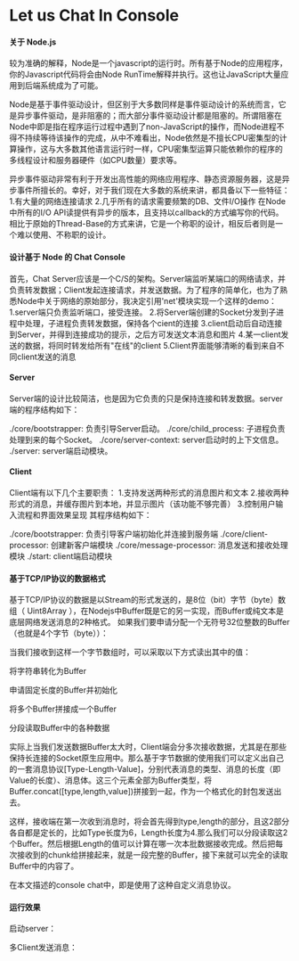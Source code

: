 # Let us Chat In Console
#### 关于 Node.js
较为准确的解释，Node是一个javascript的运行时。所有基于Node的应用程序，你的Javascript代码将会由Node RunTime解释并执行。这也让JavaScript大量应用到后端系统成为了可能。

Node是基于事件驱动设计，但区别于大多数同样是事件驱动设计的系统而言，它是异步事件驱动，是非阻塞的；而大部分事件驱动设计都是阻塞的。所谓阻塞在Node中即是指在程序运行过程中遇到了non-JavaScript的操作，而Node进程不得不持续等待该操作的完成，从中不难看出，Node依然是不擅长CPU密集型的计算操作，这与大多数其他语言运行时一样，CPU密集型运算只能依赖你的程序的多线程设计和服务器硬件（如CPU数量）要求等。

异步事件驱动非常有利于开发出高性能的网络应用程序、静态资源服务器，这是异步事件所擅长的。幸好，对于我们现在大多数的系统来讲，都具备以下一些特征：
1.有大量的网络连接请求
2.几乎所有的请求需要频繁的DB、文件I/O操作
在Node中所有的I/O API读提供有异步的版本，且支持以callback的方式编写你的代码。相比于原始的Thread-Base的方式来讲，它是一个称职的设计，相反后者则是一个难以使用、不称职的设计。

#### 设计基于 Node 的 Chat Console
首先，Chat Server应该是一个C/S的架构。Server端监听某端口的网络请求，并负责转发数据；Client发起连接请求，并发送数据。为了程序的简单化，也为了熟悉Node中关于网络的原始部分，我决定引用'net'模块实现一个这样的demo：
1.server端只负责监听端口，接受连接。
2.将Server端创建的Socket分发到子进程中处理，子进程负责转发数据，保持各个cient的连接
3.client启动后自动连接到Server，并得到连接成功的提示，之后方可发送文本消息和图片
4.某一client发送的数据，将同时转发给所有"在线"的client
5.Client界面能够清晰的看到来自不同client发送的消息

#### Server
Server端的设计比较简洁，也是因为它负责的只是保持连接和转发数据。server端的程序结构如下：


./core/bootstrapper: 负责引导Server启动。
./core/child_process: 子进程负责处理到来的每个Socket。
./core/server-context: server启动时的上下文信息。
./server: server端启动模块。

#### Client 
Client端有以下几个主要职责：
1.支持发送两种形式的消息图片和文本
2.接收两种形式的消息，并缓存图片到本地，并显示图片（该功能不够完善）
3.控制用户输入流程和界面效果呈现
其程序结构如下：

./core/bootstrapper: 负责引导客户端初始化并连接到服务端
./core/client-processor: 创建新客户端模块
./core/message-processor: 消息发送和接收处理模块
./start: client端启动模块

#### 基于TCP/IP协议的数据格式
基于TCP/IP协议的数据是以Stream的形式发送的，是8位（bit）字节（byte）数组（ Uint8Array ），在Nodejs中Buffer既是它的另一实现，而Buffer或纯文本是底层网络发送消息的2种格式。
如果我们要申请分配一个无符号32位整数的Buffer（也就是4个字节（byte））：

当我们接收到这样一个字节数组时，可以采取以下方式读出其中的值：

将字符串转化为Buffer

申请固定长度的Buffer并初始化

将多个Buffer拼接成一个Buffer


分段读取Buffer中的各种数据

实际上当我们发送数据Buffer太大时，Client端会分多次接收数据，尤其是在那些保持长连接的Socket原生应用中。那么基于字节数据的使用我们可以定义出自己的一套消息协议[Type-Length-Value]，分别代表消息的类型、消息的长度（即Value的长度）、消息体。这三个元素全部为Buffer类型，将Buffer.concat([type,length,value])拼接到一起，作为一个格式化的封包发送出去。

这样，接收端在第一次收到消息时，将会首先得到type,length的部分，且这2部分各自都是定长的，比如Type长度为6，Length长度为4.那么我们可以分段读取这2个Buffer。然后根据Length的值可以计算在哪一次本批数据接收完成。然后把每次接收到的chunk给拼接起来，就是一段完整的Buffer，接下来就可以完全的读取Buffer中的内容了。

在本文描述的console chat中，即是使用了这种自定义消息协议。

#### 运行效果
启动server：

多Client发送消息：





